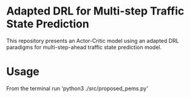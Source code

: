 # Adapted DRL for Multi-step Traffic State Prediction
This repository presents an Actor-Critic model using an adapted DRL paradigms for multi-step-ahead traffic state prediction model.

# Usage
From the terminal run 'python3 ./src/proposed_pems.py'

